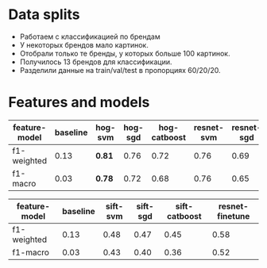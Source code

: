 # Data splits

- Работаем с классификацией по брендам
- У некоторых брендов мало картинок.
- Отобрали только те бренды, у которых больше 100 картинок.
- Получилось 13 брендов для классификации.
- Разделили данные на train/val/test в пропорциях 60/20/20.

# Features and models

| feature-model | baseline | hog-svm  | hog-sgd | hog-catboost | resnet-svm | resnet-sgd | resnet-catboost |
| ------------- | -------- | -------- | ------- | ------------ | ---------- | ---------- | --------------- |
| f1-weighted   | 0.13     | **0.81** | 0.76    | 0.72         | 0.76       | 0.69       | 0.68            |
| f1-macro      | 0.03     | **0.78** | 0.72    | 0.68         | 0.76       | 0.65       | 0.64            |

| feature-model | baseline | sift-svm | sift-sgd | sift-catboost | resnet-finetune |
| ------------- | -------- | -------- | -------- | ------------- | --------------- |
| f1-weighted   | 0.13     | 0.48     | 0.47     | 0.45          | 0.58            |
| f1-macro      | 0.03     | 0.43     | 0.40     | 0.36          | 0.52            |
